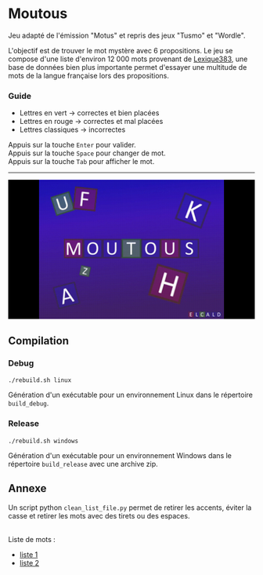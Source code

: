 # Moutous

Jeu adapté de l'émission "Motus" et repris des jeux "Tusmo" et "Wordle". <br>

L'objectif est de trouver le mot mystère avec 6 propositions. Le jeu se compose d'une liste d'environ 12 000 mots provenant de [Lexique383](http://www.lexique.org), une base de données bien plus importante permet d'essayer une multitude de mots de la langue française lors des propositions.

### Guide 
- Lettres en vert -> correctes et bien placées
- Lettres en rouge -> correctes et mal placées
- Lettres classiques -> incorrectes

Appuis sur la touche `Enter` pour valider. <br>
Appuis sur la touche `Space` pour changer de mot. <br>
Appuis sur la touche `Tab` pour afficher le mot.


------------------------
<img src="/other/exemple/moutous_demo.gif" alt="Exemple en gif du jeu Moutous" width="" height=""/>


## Compilation
### Debug
```
./rebuild.sh linux
```
Génération d'un exécutable pour un environnement Linux dans le répertoire `build_debug`.

### Release
```
./rebuild.sh windows
```
Génération d'un exécutable pour un environnement Windows dans le répertoire `build_release` avec une archive zip. 

## Annexe
Un script python `clean_list_file.py` permet de retirer les accents, éviter la casse et retirer les mots avec des tirets ou des espaces. <br><br>

Liste de mots : 
- [liste 1](http://www.3zsoftware.com/fr/listes.php)
- [liste 2](http://www.lexique.org)


